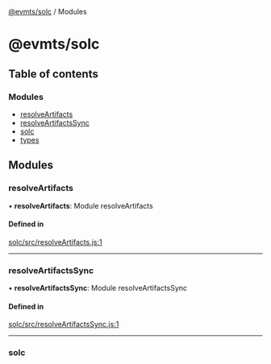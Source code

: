 [@evmts/solc](README.md) / Modules

# @evmts/solc

## Table of contents

### Modules

- [resolveArtifacts](undefined)
- [resolveArtifactsSync](undefined)
- [solc](undefined)
- [types](undefined)

## Modules

### resolveArtifacts

• **resolveArtifacts**: Module resolveArtifacts

#### Defined in

[solc/src/resolveArtifacts.js:1](https://github.com/evmts/evmts-monorepo/blob/main/bundler/solc/src/resolveArtifacts.js#L1)

___

### resolveArtifactsSync

• **resolveArtifactsSync**: Module resolveArtifactsSync

#### Defined in

[solc/src/resolveArtifactsSync.js:1](https://github.com/evmts/evmts-monorepo/blob/main/bundler/solc/src/resolveArtifactsSync.js#L1)

___

### solc

• **solc**: Module solc

#### Defined in

[solc/src/solc.js:1](https://github.com/evmts/evmts-monorepo/blob/main/bundler/solc/src/solc.js#L1)

___

### types

• **types**: Module types

#### Defined in

[solc/src/types.ts:1](https://github.com/evmts/evmts-monorepo/blob/main/bundler/solc/src/types.ts#L1)

